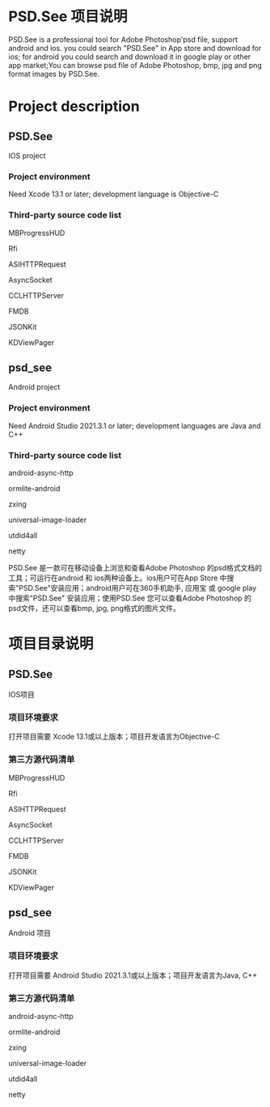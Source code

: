 # PSD.See 项目说明
PSD.See is a professional tool for Adobe Photoshop'psd file, support android and ios. you could search "PSD.See" in App store and download for ios; for android you could search and download it in google play or other app market;You can browse psd file of Adobe Photoshop, bmp, jpg and png format images by PSD.See.
# Project description
## PSD.See
IOS project
### Project environment
Need Xcode 13.1 or later; development language is Objective-C
### Third-party source code list
MBProgressHUD
 
Rfi

ASIHTTPRequest

AsyncSocket

CCLHTTPServer

FMDB

JSONKit

KDViewPager
## psd_see
Android project
### Project environment
Need Android Studio 2021.3.1 or later; development languages are Java and C++
### Third-party source code list
android-async-http

ormlite-android

zxing

universal-image-loader

utdid4all

netty

PSD.See 是一款可在移动设备上浏览和查看Adobe Photoshop 的psd格式文档的工具；可运行在android 和 ios两种设备上。ios用户可在App Store 中搜索"PSD.See"安装应用；android用户可在360手机助手, 应用宝 或 google play中搜索"PSD.See" 安装应用；使用PSD.See 您可以查看Adobe Photoshop 的psd文件，还可以查看bmp, jpg, png格式的图片文件。

# 项目目录说明
## PSD.See
IOS项目
### 项目环境要求
打开项目需要 Xcode 13.1或以上版本；项目开发语言为Objective-C

### 第三方源代码清单
MBProgressHUD
 
Rfi

ASIHTTPRequest

AsyncSocket

CCLHTTPServer

FMDB

JSONKit

KDViewPager
## psd_see
Android 项目
### 项目环境要求

打开项目需要 Android Studio 2021.3.1或以上版本；项目开发语言为Java, C++
### 第三方源代码清单
android-async-http

ormlite-android

zxing

universal-image-loader

utdid4all

netty